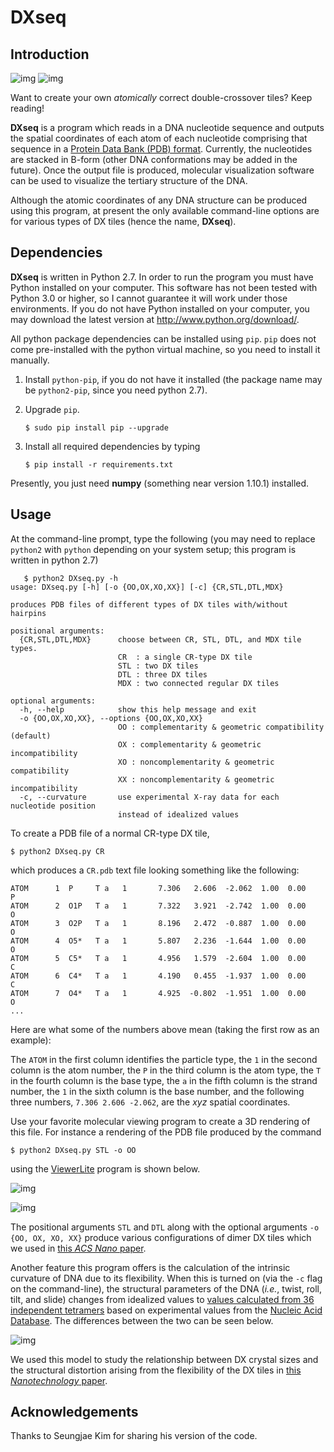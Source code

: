 # DXseq

## Introduction

![img](figures/dx-hp-mol-resize.gif "An atomic (left) and a simplified (right) rendition of a DX tile with hairpins.") ![img](figures/dx-hp-resize.gif "An atomic (left) and a simplified (right) rendition of a DX tile with hairpins.")

Want to create your own *atomically* correct double-crossover tiles? Keep
reading!

**DXseq** is a program which reads in a DNA nucleotide sequence and outputs
the spatial coordinates of each atom of each nucleotide comprising that
sequence in a [Protein Data Bank (PDB) format](http://www.rcsb.org/pdb/home/home.do). Currently, the nucleotides
are stacked in B-form (other DNA conformations may be added in the future).
Once the output file is produced, molecular visualization software can be
used to visualize the tertiary structure of the DNA.

Although the atomic coordinates of any DNA structure can be produced using
this program, at present the only available command-line options are for
various types of DX tiles (hence the name, **DXseq**).

## Dependencies

**DXseq** is written in Python 2.7. In order to run the program you must have
Python installed on your computer. This software has not been tested with
Python 3.0 or higher, so I cannot guarantee it will work under those
environments. If you do not have Python installed on your computer, you may
download the latest version at [<http://www.python.org/download/>](http://www.python.org/download/).

All python package dependencies can be installed using `pip`. `pip` does not
come pre-installed with the python virtual machine, so you need to install
it manually.

1.  Install `python-pip`, if you do not have it installed (the package name
    may be `python2-pip`, since you need python 2.7).
2.  Upgrade `pip`.
    
        $ sudo pip install pip --upgrade
3.  Install all required dependencies by typing
    
        $ pip install -r requirements.txt

Presently, you just need **numpy** (something near version 1.10.1) installed.

## Usage

At the command-line prompt, type the following (you may need to replace
`python2` with `python` depending on your system setup; this program is
written in python 2.7)

       $ python2 DXseq.py -h
    usage: DXseq.py [-h] [-o {OO,OX,XO,XX}] [-c] {CR,STL,DTL,MDX}
    
    produces PDB files of different types of DX tiles with/without hairpins
    
    positional arguments:
      {CR,STL,DTL,MDX}      choose between CR, STL, DTL, and MDX tile types.
                            CR  : a single CR-type DX tile
                            STL : two DX tiles
                            DTL : three DX tiles
                            MDX : two connected regular DX tiles
    
    optional arguments:
      -h, --help            show this help message and exit
      -o {OO,OX,XO,XX}, --options {OO,OX,XO,XX}
                            OO : complementarity & geometric compatibility (default)
                            OX : complementarity & geometric incompatibility
                            XO : noncomplementarity & geometric compatibility
                            XX : noncomplementarity & geometric incompatibility
      -c, --curvature       use experimental X-ray data for each nucleotide position
                            instead of idealized values

To create a PDB file of a normal CR-type DX tile,

    $ python2 DXseq.py CR

which produces a `CR.pdb` text file looking something like the following:

    ATOM      1  P     T a   1       7.306   2.606  -2.062  1.00  0.00           P
    ATOM      2  O1P   T a   1       7.322   3.921  -2.742  1.00  0.00           O
    ATOM      3  O2P   T a   1       8.196   2.472  -0.887  1.00  0.00           O
    ATOM      4  O5*   T a   1       5.807   2.236  -1.644  1.00  0.00           O
    ATOM      5  C5*   T a   1       4.956   1.579  -2.604  1.00  0.00           C
    ATOM      6  C4*   T a   1       4.190   0.455  -1.937  1.00  0.00           C
    ATOM      7  O4*   T a   1       4.925  -0.802  -1.951  1.00  0.00           O
    ...

Here are what some of the numbers above mean (taking the first row as an
example): 

The `ATOM` in the first column identifies the particle type, the `1` in the
second column is the atom number, the `P` in the third column is the atom
type, the `T` in the fourth column is the base type, the `a` in the fifth
column is the strand number, the `1` in the sixth column is the base number,
and the following three numbers, `7.306 2.606 -2.062`, are the *xyz* spatial
coordinates.

Use your favorite molecular viewing program to create a 3D rendering of this
file. For instance a rendering of the PDB file produced by the command

    $ python2 DXseq.py STL -o OO

using the [ViewerLite](http://accelrys.com/products/collaborative-science/biovia-discovery-studio/visualization-download.php) program is shown below.

![img](figures/stloo-mol-resize.gif) 

![img](figures/stloo-resize.gif)

The positional arguments `STL` and `DTL` along with the optional arguments
`-o {OO, OX, XO, XX}` produce various configurations of dimer DX tiles which
we used in [this *ACS Nano* paper](http://pubs.acs.org/doi/abs/10.1021/nn201312g).

Another feature this program offers is the calculation of the intrinsic
curvature of DNA due to its flexibility. When this is turned on (via the
`-c` flag on the command-line), the structural parameters of the DNA
(*i.e.*, twist, roll, tilt, and slide) changes from idealized values to
[values calculated from 36 independent tetramers](http://www.tandfonline.com/doi/abs/10.1080/07391102.2002.10506828) based on experimental values
from the [Nucleic Acid Database](http://www.sciencedirect.com/science/article/pii/S0006349592816491). The differences between the two can be seen
below.

![img](figures/curvature.png)

We used this model to study the relationship between DX crystal sizes and
the structural distortion arising from the flexibility of the DX tiles in
[this *Nanotechnology* paper](http://iopscience.iop.org/article/10.1088/0957-4484/22/24/245706).

## Acknowledgements

Thanks to Seungjae Kim for sharing his version of the code.

